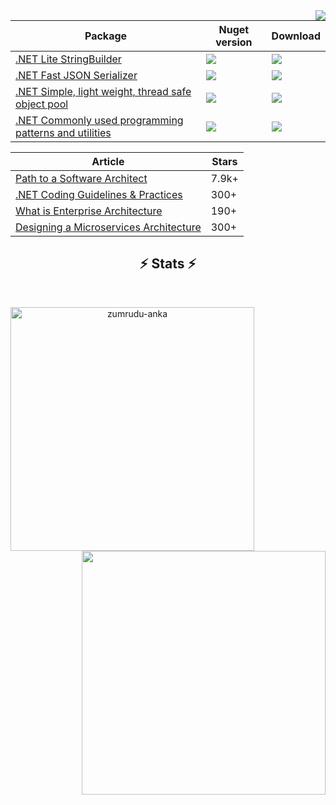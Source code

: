 <img align="right" src="https://visitor-badge.laobi.icu/badge?page_id=justinamiller-badge">

| Package     | Nuget version | Download |
| ----------- | ----------- |----------- |
|  [.NET Lite StringBuilder](https://github.com/justinamiller/LiteStringBuilder)    |  <img src="https://img.shields.io/nuget/vpre/LiteStringBuilder">   | <img src="https://img.shields.io/nuget/dt/LiteStringBuilder">|
|  [.NET Fast JSON Serializer](https://github.com/justinamiller/Zippy)    |  <img src="https://img.shields.io/nuget/vpre/Zippy">   | <img src="https://img.shields.io/nuget/dt/Zippy"> |
|  [.NET Simple, light weight, thread safe object pool](https://github.com/justinamiller/LightObjectPool)    |  <img src="https://img.shields.io/nuget/vpre/LightObjectPool">   | <img src="https://img.shields.io/nuget/dt/LightObjectPool"> |
|  [.NET Commonly used programming patterns and utilities](https://github.com/justinamiller/Shared.Extensions)    |  <img src="https://img.shields.io/nuget/vpre/Shared.DotNet.Extensions">   | <img src="https://img.shields.io/nuget/dt/Shared.DotNet.Extensions"> |

| Article     | Stars | 
| ----------- | ----------- |
|  [Path to a Software Architect](https://github.com/justinamiller/SoftwareArchitect)  | 7.9k+  |
|  [.NET Coding Guidelines & Practices](https://github.com/justinamiller/DotNet-Coding-Guidelines)   | 300+ |
|  [What is Enterprise Architecture](https://github.com/justinamiller/EnterpriseArchitecture)   | 190+ |
|  [Designing a Microservices Architecture](https://github.com/justinamiller/Microservices-Architecture-Guidelines)   | 300+ |

<h2 align="center">⚡ Stats ⚡</h2>
<br>
<p align=center>
  <div align=center>
      <img align="left" width=390 src="https://github-readme-streak-stats.herokuapp.com/?user=justinamiller&theme=react&border=61dafb&hide_border=true" alt="zumrudu-anka" />
      <img align="right" width=390 src="https://github-readme-stats.vercel.app/api?username=justinamiller&show_icons=true&theme=react&border_color=61dafb&hide_border=true" />
  </div>
  <br>
</p>

<!--
**justinamiller/justinamiller** is a ✨ _special_ ✨ repository because its `README.md` (this file) appears on your GitHub profile.

Here are some ideas to get you started:

- 🔭 I’m currently working on ...
- 🌱 I’m currently learning ...
- 👯 I’m looking to collaborate on ...
- 🤔 I’m looking for help with ...
- 💬 Ask me about ...
- 📫 How to reach me: ...
- 😄 Pronouns: ...
- ⚡ Fun fact: ...
-->

